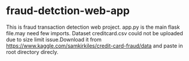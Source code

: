 # fraud-detction-web-app
This is fraud transaction detection web project.
app.py is the main flask file.may need few imports.
Dataset creditcard.csv could not be uploaded due to size limit issue.Download it from https://www.kaggle.com/samkirkiles/credit-card-fraud/data and paste in root directory direcly.
